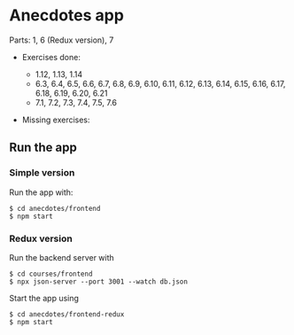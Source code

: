 Anecdotes app
=============

Parts: 1, 6 (Redux version), 7


- Exercises done:
    - 1.12, 1.13, 1.14
    - 6.3, 6.4, 6.5, 6.6, 6.7, 6.8, 6.9, 6.10, 6.11, 6.12, 6.13, 6.14, 6.15, 6.16, 6.17, 6.18, 6.19, 6.20, 6.21
    - 7.1, 7.2, 7.3, 7.4, 7.5, 7.6

- Missing exercises:


## Run the app

### Simple version
Run the app with:

```
$ cd anecdotes/frontend
$ npm start
```

### Redux version
Run the backend server with

```
$ cd courses/frontend
$ npx json-server --port 3001 --watch db.json
```

Start the app using

```
$ cd anecdotes/frontend-redux
$ npm start
```

